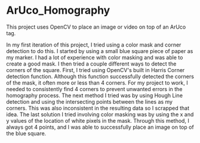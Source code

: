 # ArUco_Homography
This project uses OpenCV to place an image or video on top of an ArUco tag. 

In my first iteration of this project, I tried using a color mask and corner detection to do this. I started by using a small blue square piece of paper as my marker. I had a lot of experience with color masking and was able to create a good mask. I then tried a couple different ways to detect the corners of the square. First, I tried using OpenCV's built in Harris Corner detection function. Although this function successfully detected the corners of the mask, it often more or less than 4 corners. For my project to work, I needed to consistently find 4 corners to prevent unwanted errors in the homography process. The next method I tried was by using Hough Line detection and using the intersecting points between the lines as my corners. This was also inconsistent in the resulting data so I scrapped that idea. The last solution I tried involving color masking was by using the x and y values of the location of white pixels in the mask. Through this method, I always got 4 points, and I was able to successfully place an image on top of the blue square. 
